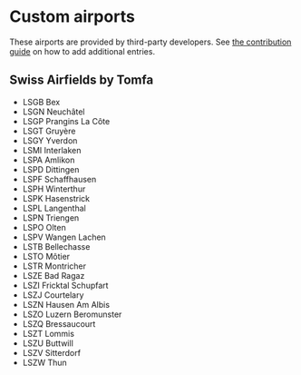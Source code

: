 # Custom airports

These airports are provided by third-party developers. See [the contribution guide](../CONTRIBUTING.md) on how to add additional entries.

## Swiss Airfields by Tomfa

- LSGB Bex
- LSGN Neuchâtel
- LSGP Prangins La Côte
- LSGT Gruyère
- LSGY Yverdon
- LSMI Interlaken
- LSPA Amlikon
- LSPD Dittingen
- LSPF Schaffhausen
- LSPH Winterthur
- LSPK Hasenstrick
- LSPL Langenthal
- LSPN Triengen
- LSPO Olten
- LSPV Wangen Lachen
- LSTB Bellechasse
- LSTO Môtier
- LSTR Montricher
- LSZE Bad Ragaz
- LSZI Fricktal Schupfart
- LSZJ Courtelary
- LSZN Hausen Am Albis
- LSZO Luzern Beromunster
- LSZQ Bressaucourt
- LSZT Lommis
- LSZU Buttwill
- LSZV Sitterdorf
- LSZW Thun
